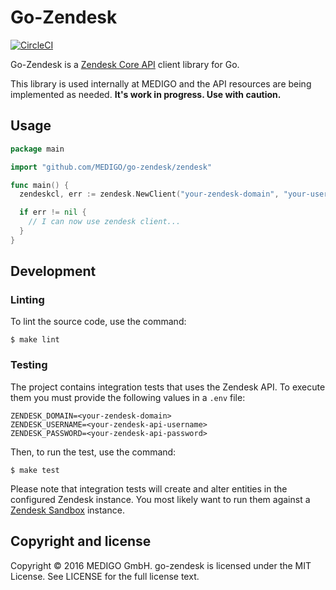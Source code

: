 # Go-Zendesk

[![CircleCI](https://circleci.com/gh/MEDIGO/go-zendesk.svg?style=shield)](https://circleci.com/gh/MEDIGO/go-zendesk)

Go-Zendesk is a [Zendesk Core API](https://developer.zendesk.com/rest_api/docs/core/introduction) client library for Go.

This library is used internally at MEDIGO and the API resources are being implemented as needed.
**It's work in progress. Use with caution.**

## Usage

```go
package main

import "github.com/MEDIGO/go-zendesk/zendesk"

func main() {
  zendeskcl, err := zendesk.NewClient("your-zendesk-domain", "your-username", "your-api-password")

  if err != nil {
    // I can now use zendesk client...
  }
}
```

## Development

### Linting

To lint the source code, use the command:

```
$ make lint
```

### Testing

The project contains integration tests that uses the Zendesk API. To execute them you must provide the following values in a `.env` file:

```
ZENDESK_DOMAIN=<your-zendesk-domain>
ZENDESK_USERNAME=<your-zendesk-api-username>
ZENDESK_PASSWORD=<your-zendesk-api-password>
```

Then, to run the test, use the command:

```
$ make test
```

Please note that integration tests will create and alter entities in the configured Zendesk instance.
You most likely want to run them against a [Zendesk Sandbox](https://support.zendesk.com/hc/en-us/articles/203661826-Testing-changes-in-your-sandbox-Enterprise-) instance.

## Copyright and license

Copyright © 2016 MEDIGO GmbH. go-zendesk is licensed under the MIT License. See LICENSE for the full license text.
